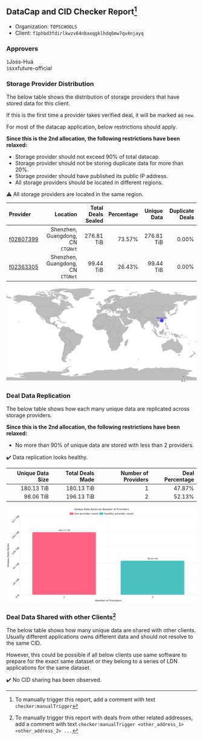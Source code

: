 ## DataCap and CID Checker Report[^1]
 - Organization: `TOPSCHOOLS`
 - Client: `f1phbd3fdirlkwzv64nbaxqgklhdq6mw7qv4njayq`
### Approvers
`1`Joss-Hua<br/>`1`sxxfuture-official


### Storage Provider Distribution
The below table shows the distribution of storage providers that have stored data for this client.

If this is the first time a provider takes verified deal, it will be marked as `new`.

For most of the datacap application, below restrictions should apply.

**Since this is the 2nd allocation, the following restrictions have been relaxed:**
 - Storage provider should not exceed 90% of total datacap.
 - Storage provider should not be storing duplicate data for more than 20%.
 - Storage provider should have published its public IP address.
 - All storage providers should be located in different regions.

⚠️ All storage providers are located in the same region.

| Provider                                              |                             Location | Total Deals Sealed | Percentage | Unique Data | Duplicate Deals |
| :---------------------------------------------------- | -----------------------------------: | -----------------: | ---------: | ----------: | --------------: |
| [f02807399](https://filfox.info/en/address/f02807399) | Shenzhen, Guangdong, CN<br/>`CTGNet` |         276.81 TiB |     73.57% |  276.81 TiB |           0.00% |
| [f02363305](https://filfox.info/en/address/f02363305) | Shenzhen, Guangdong, CN<br/>`CTGNet` |          99.44 TiB |     26.43% |   99.44 TiB |           0.00% |

<img src="https://raw.githubusercontent.com/data-preservation-programs/filplus-checker-assets/main/filecoin-project/filecoin-plus-large-datasets/issues/2175/1698419756503.png"/>

### Deal Data Replication
The below table shows how each many unique data are replicated across storage providers.


**Since this is the 2nd allocation, the following restrictions have been relaxed:**
- No more than 90% of unique data are stored with less than 2 providers.

✔️ Data replication looks healthy.

| Unique Data Size | Total Deals Made | Number of Providers | Deal Percentage |
| ---------------: | ---------------: | ------------------: | --------------: |
|       180.13 TiB |       180.13 TiB |                   1 |          47.87% |
|        98.06 TiB |       196.13 TiB |                   2 |          52.13% |

<img src="https://raw.githubusercontent.com/data-preservation-programs/filplus-checker-assets/main/filecoin-project/filecoin-plus-large-datasets/issues/2175/1698419757102.png"/>

### Deal Data Shared with other Clients[^3]
The below table shows how many unique data are shared with other clients.
Usually different applications owns different data and should not resolve to the same CID.

However, this could be possible if all below clients use same software to prepare for the exact same dataset or they belong to a series of LDN applications for the same dataset.

✔️ No CID sharing has been observed.

[^1]: To manually trigger this report, add a comment with text `checker:manualTrigger`

[^2]: Deals from those addresses are combined into this report as they are specified with `checker:manualTrigger`

[^3]: To manually trigger this report with deals from other related addresses, add a comment with text `checker:manualTrigger <other_address_1> <other_address_2> ...`
